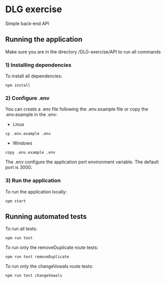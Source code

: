 # DLG exercise
Simple back-end API

## Running the application
Make sure you are in the directory /DLG-exercise/API to run all commands

### 1) Installing dependencies
To install all dependencies:
```
npm install
```

### 2) Configure .env
You can create a .env file following the .env.example file
or copy the .env.example in the .env:

- Linux
```
cp .env.example .env
```

- Windows
```
copy .env.example .env
```

The .env configure the application port environment variable.
The default port is 3000.

### 3) Run the application
To run the application locally:
```
npm start
```

## Running automated tests
To run all tests:
```
npm run test
```
To run only the removeDuplicate route tests:
```
npm run test removeDuplicate
```
To run only the changeVowals route tests:
```
npm run test changeVowals
```
